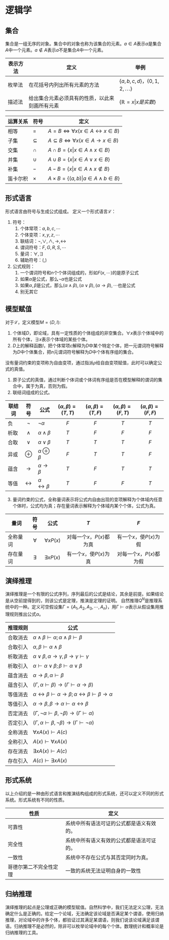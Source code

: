 # 逻辑学
## 集合
集合是一组无序的对象。集合中的对象也称为该集合的元素。$a\in A$表示$a$是集合$A$中一个元素。$a\notin A$表示$a$不是集合$A$中一个元素。

| 表示方法 | 定义                      | 举例                                     |
| ---- | ----------------------- | -------------------------------------- |
| 枚举法  | 在花括号内列出所有元素的方法          | $\{a, b, c, d\}$，$\{0, 1, 2, \cdots\}$ |
| 描述法  | 给出集合元素必须具有的性质，以此来刻画所有元素 | $\{\mathbb{R}=x\vert x是实数\}$           |

| 运算关系 | 符号          | 定义                                                      |
| ---- | ----------- | ------------------------------------------------------- |
| 相等   | $=$         | $A=B \iff \forall x(x\in A\leftrightarrow x\in B)$      |
| 子集   | $\subseteq$ | $A\subseteq B \iff \forall x(x\in A\rightarrow x\in B)$ |
| 交集   | $\cap$      | $A\cap B=\{x\vert x\in A\land x\in B\}$                 |
| 并集   | $\cup$      | $A\cup B=\{x\vert x\in A\lor x\in B\}$                  |
| 补集   | $-$         | $A - B=\{x\vert x\in A\land x\notin B\}$                |
| 笛卡尔积 | $\times$    | $A\times B=\{(a, b) \vert a\in A \land b\in B\}$        |
## 形式语言
形式语言由符号与生成公式组成。
定义一个形式语言$\mathcal L$：
1. 符号：
	1. 个体常项：$a,b,c,\cdots$
	2. 个体变项：$x,y,z,\cdots$
	3. 联结词：$\neg,\lor,\land,\to,\leftrightarrow$
	4. 谓词符号：$F,G,R,S,\cdots$
	5. 量词：$\forall, \exists$
	6. 辅助符号：$(,)$
2. 公式规则：
	1. 一个谓词符号和$n$个个体词组成的，形如$F(x,\cdots)$的是原子公式
	2. 如果$\alpha$是公式，那么$\neg\alpha$也是公式
	3. 如果$\alpha,\beta$是公式，那么$(\alpha\land\beta),(\alpha\lor\beta),(\alpha\to\beta),\cdots$也是公式
	4. 别无其它
## 模型赋值
对于$\mathcal L$，定义模型$M=\langle D,I\rangle$:
1. 个体域$D$，即论域，具有一定性质的个体组成的非空集合。$\forall x$表示个体域中的所有个体，$\exists x$表示个体域的某些个体。
2. $D$上的解释函数$I$，把个体常项$c$解释为$D$中某个特定个体，把一元谓词符号解释为$D$中个体集合，把$n$元谓词符号解释为$D$中个体有序组的集合。

没有量词约束的变项称为自由变项，通过指派$\rho$给自由变项赋值，此时可以确定公式的真值。
1. 原子公式的真值，通过判断个体词或个体词有序组是否在模型解释的谓词的集合中，属于为真，否则为假。
2. 联结词组成的公式。

| 联结词 |        符号         | 公式                            | $(\alpha,\beta)=(T,T)$ | $(\alpha,\beta)=(T,F)$ | $(\alpha,\beta)=(F,T)$ | $(\alpha,\beta)=(F,F)$ |
| --- | :---------------: | ----------------------------- | :--------------------: | :--------------------: | :--------------------: | :--------------------: |
| 负   |      $\neg$       | $\neg \alpha$                 |          $F$           |          $F$           |          $T$           |          $T$           |
| 析取  |     $\wedge$      | $\alpha\land \beta$           |          $T$           |          $F$           |          $F$           |          $F$           |
| 合取  |      $\vee$       | $\alpha\lor \beta$            |          $T$           |          $T$           |          $T$           |          $F$           |
| 异或  |     $\oplus$      | $\alpha\oplus \beta$          |          $F$           |          $T$           |          $T$           |          $F$           |
| 蕴含  |   $\rightarrow$   | $\alpha\rightarrow \beta$     |          $T$           |          $F$           |          $T$           |          $T$           |
| 等值  | $\leftrightarrow$ | $\alpha\leftrightarrow \beta$ |          $T$           |          $F$           |          $F$           |          $T$           |
3. 量词约束的公式，全称量词表示将公式内自由出现的变项解释为个体域内任意个体时，公式均为真；存在量词表示解释为个体域内某个个体，公式为真。

| 量词   |    符号     | 公式              |        $T$        |        $F$        |
| ---- | :-------: | --------------- | :---------------: | :---------------: |
| 全称量词 | $\forall$ | $\forall xP(x)$ | 对每一个$x$，$P(x)$都为真 | 有一个$x$，使$P(x)$为假  |
| 存在量词 | $\exists$ | $\exists xP(x)$ | 有一个$x$，使$P(x)$为真  | 对每一个$x$，$P(x)$都为假 |
## 演绎推理
演绎推理是一个有限的公式序列，序列最后的公式是结论，其余是前提。如果结论是从空前提得到的，则该公式是定理，推演是定理的证明。
自然推理$Q^N$是推理系统中的一种。定义可空假设集$\Gamma=\{A_1,A_2,A_3,\cdots,A_n\}$，用$\Gamma\vdash\alpha$表示从假设集用推理规则推出公式$\alpha$。

| 推理规则 | 公式                                                                                              |
| ---- | ----------------------------------------------------------------------------------------------- |
| 合取消去 | $\alpha\land\beta\vdash\alpha;\alpha\land\beta\vdash\beta$                                      |
| 合取引入 | $\alpha,\beta\vdash\alpha\land\beta$                                                            |
| 析取消去 | $\alpha\lor\beta,\alpha\to\gamma,\beta\to\gamma\vdash\gamma$                                    |
| 析取引入 | $\alpha\vdash\alpha\lor\beta;\beta\vdash\alpha\lor\beta$                                        |
| 蕴含消去 | $\alpha\to\beta,\alpha\vdash\beta$                                                              |
| 蕴含引入 | $(\Gamma,\alpha\vdash\beta)\to(\Gamma\vdash\alpha\to\beta)$                                     |
| 等值消去 | $\alpha\leftrightarrow\beta\vdash\alpha\to\beta;\alpha\leftrightarrow\beta\vdash\beta\to\alpha$ |
| 等值引入 | $\alpha\to\beta,\beta\to\alpha\vdash\alpha\leftrightarrow\beta$                                 |
| 否定消去 | $(\Gamma,\neg\alpha\vdash\beta,\neg\beta)\to(\Gamma\vdash\alpha)$                               |
| 否定引入 | $(\Gamma,\alpha\vdash\beta,\neg\beta)\to(\Gamma\vdash\neg\alpha)$                               |
| 全称消去 | $\forall xA(x)\vdash A(c)$                                                                      |
| 全称引入 | $A(x)\vdash\forall xA(x)$                                                                       |
| 存在消去 | $\exists xA(x)\vdash A(c)$                                                                      |
| 存在引入 | $A(c)\vdash\exists xA(x)$                                                                       |
## 形式系统
以上介绍的是一种由形式语言和推演结构组成的形式系统，还可以定义不同的形式系统。形式系统有不同的性质。

| 性质          | 定义                   |
| ----------- | -------------------- |
| 可靠性         | 系统中所有语法可证的公式都是语义有效的。 |
| 完全性         | 系统中所有语义有效的公式都是语法可证的。 |
| 一致性         | 系统中不存在公式与其否定同时为真。    |
| 哥德尔第二不完全性定理 | 一致的系统无法证明自身的一致性      |
## 归纳推理
演绎推理的起点是公理或正确的模型赋值。自然科学中，我们无法定义公理，无法确定什么是正确的。给定一个论域，无法确定该论域是否满足某个谓语，使用归纳推理，对论域中的许多个体，都验证过其满足某谓语，则我们说该论域满足该谓语。归纳推理不是必然的，除非可以枚举论域中的每个个体。数理统计和概率论是归纳推理的工具。